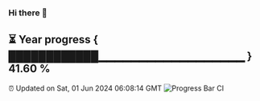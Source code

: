 ### Hi there 👋
⏳ Year progress { ████████████▁▁▁▁▁▁▁▁▁▁▁▁▁▁▁▁▁▁ } 41.60 %
---
⏰ Updated on Sat, 01 Jun 2024 06:08:14 GMT
![Progress Bar CI](https://github.com/Moyi321/Moyi321/workflows/Progress%20Bar%20CI/badge.svg)
